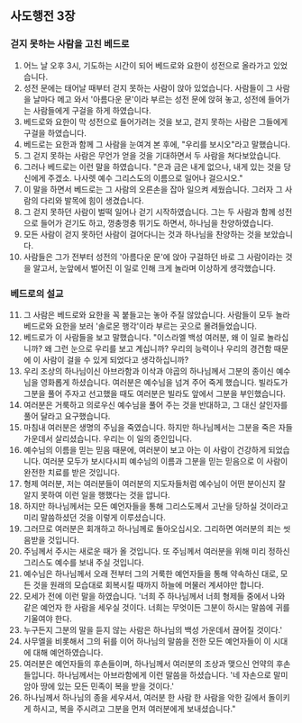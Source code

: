 ## 사도행전 3장

### 걷지 못하는 사람을 고친 베드로
1. 어느 날 오후 3시, 기도하는 시간이 되어 베드로와 요한이 성전으로 올라가고 있었습니다.
2. 성전 문에는 태어날 때부터 걷지 못하는 사람이 앉아 있었습니다. 사람들이 그 사람을 날마다 메고 와서 '아름다운 문'이라 부르는 성전 문에 앉혀 놓고, 성전에 들어가는 사람들에게 구걸을 하게 하였습니다.
3. 베드로와 요한이 막 성전으로 들어가려는 것을 보고, 걷지 못하는 사람은 그들에게 구걸을 하였습니다.
4. 베드로는 요한과 함께 그 사람을 눈여겨 본 후에, "우리를 보시오"라고 말했습니다.
5. 그 걷지 못하는 사람은 무언가 얻을 것을 기대하면서 두 사람을 쳐다보았습니다.
6. 그러나 베드로는 이런 말을 하였습니다. "은과 금은 내게 없으나, 내게 있는 것을 당신에게 주겠소. 나사렛 예수 그리스도의 이름으로 일어나 걸으시오."
7. 이 말을 하면서 베드로는 그 사람의 오른손을 잡아 일으켜 세웠습니다. 그러자 그 사람의 다리와 발목에 힘이 생겼습니다.
8. 그 걷지 못하던 사람이 벌떡 일어나 걷기 시작하였습니다. 그는 두 사람과 함께 성전으로 들어가 걷기도 하고, 껑충껑충 뛰기도 하면서, 하나님을 찬양하였습니다.
9. 모든 사람이 걷지 못하던 사람이 걸어다니는 것과 하나님을 찬양하는 것을 보았습니다.
10. 사람들은 그가 전부터 성전의 '아름다운 문'에 앉아 구걸하던 바로 그 사람이라는 것을 알고서, 눈앞에서 벌어진 이 일로 인해 크게 놀라며 이상하게 생각했습니다.
### 베드로의 설교
11. 그 사람은 베드로와 요한을 꼭 붙들고는 놓아 주질 않았습니다. 사람들이 모두 놀라 베드로와 요한을 보러 '솔로몬 행각'이라 부르는 곳으로 몰려들었습니다.
12. 베드로가 이 사람들을 보고 말했습니다. "이스라엘 백성 여러분, 왜 이 일로 놀라십니까? 왜 그런 눈으로 우리를 보고 계십니까? 우리의 능력이나 우리의 경건함 때문에 이 사람이 걸을 수 있게 되었다고 생각하십니까?
13. 우리 조상의 하나님이신 아브라함과 이삭과 야곱의 하나님께서 그분의 종이신 예수님을 영화롭게 하셨습니다. 여러분은 예수님을 넘겨 주어 죽게 했습니다. 빌라도가 그분을 풀어 주자고 선고했을 때도 여러분은 빌라도 앞에서 그분을 부인했습니다.
14. 여러분은 거룩하고 의로우신 예수님을 풀어 주는 것을 반대하고, 그 대신 살인자를 풀어 달라고 요구했습니다.
15. 마침내 여러분은 생명의 주님을 죽였습니다. 하지만 하나님께서는 그분을 죽은 자들 가운데서 살리셨습니다. 우리는 이 일의 증인입니다.
16. 예수님의 이름을 믿는 믿음 때문에, 여러분이 보고 아는 이 사람이 건강하게 되었습니다. 여러분 모두가 보시다시피 예수님의 이름과 그분을 믿는 믿음으로 이 사람이 완전한 치료를 받은 것입니다.
17. 형제 여러분, 저는 여러분들이 여러분의 지도자들처럼 예수님이 어떤 분이신지 잘 알지 못하여 이런 일을 행했다는 것을 압니다.
18. 하지만 하나님께서는 모든 예언자들을 통해 그리스도께서 고난을 당하실 것이라고 미리 말씀하셨던 것을 이렇게 이루셨습니다.
19. 그러므로 여러분은 회개하고 하나님께로 돌아오십시오. 그리하면 여러분의 죄는 씻음받을 것입니다.
20. 주님께서 주시는 새로운 때가 올 것입니다. 또 주님께서 여러분을 위해 미리 정하신 그리스도 예수를 보내 주실 것입니다.
21. 예수님은 하나님께서 오래 전부터 그의 거룩한 예언자들을 통해 약속하신 대로, 모든 것을 원래의 모습대로 회복시킬 때까지 하늘에 머물러 계셔야만 합니다.
22. 모세가 전에 이런 말을 하였습니다. '너희 주 하나님께서 너희 형제들 중에서 나와 같은 예언자 한 사람을 세우실 것이다. 너희는 무엇이든 그분이 하시는 말씀에 귀를 기울여야 한다.
23. 누구든지 그분의 말을 듣지 않는 사람은 하나님의 백성 가운데서 끊어질 것이다.'
24. 사무엘을 비롯해서 그의 뒤를 이어 하나님의 말씀을 전한 모든 예언자들이 이 시대에 대해 예언하였습니다.
25. 여러분은 예언자들의 후손들이며, 하나님께서 여러분의 조상과 맺으신 언약의 후손들입니다. 하나님께서는 아브라함에게 이런 말씀을 하셨습니다. '네 자손으로 말미암아 땅에 있는 모든 민족이 복을 받을 것이다.'
26. 하나님께서 하나님의 종을 세우셔서, 여러분 한 사람 한 사람을 악한 길에서 돌이키게 하시고, 복을 주시려고 그분을 먼저 여러분에게 보내셨습니다."